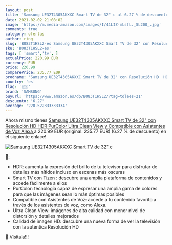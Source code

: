 ```yaml
---
layout: post
title: 'Samsung UE32T4305AKXXC Smart TV de 32" c al 6.27 % de descuento'
date: 2021-02-02 21:08:02
image: 'https://m.media-amazon.com/images/I/41LIZ-mLsfL._SL200_.jpg'
comments: true
category: ofertas
author: ring
slug: 'B083T1HSL2-es Samsung UE32T4305AKXXC Smart TV de 32" con Resolución HD...'
sku: 'B083T1HSL2-es'
tags: [ 'smart','tv', ]
actualPrice: 220.99 EUR
currency: EUR
price: 220.99
comparePrice: 235.77 EUR
prodname: 'Samsung UE32T4305AKXXC Smart TV de 32" con Resolución HD  HDR  PurColor  Ultra Clean View y Compatible con Asistentes de Voz  Alexa '
country: 'es'
flag: '🇪🇸'
brand: 'SAMSUNG'
buyurl: 'https://www.amazon.es/dp/B083T1HSL2/?tag=tolees-21'
descuento: '6.27'
average: '228.522333333334'
---
```


Ahora mismo tienes [Samsung UE32T4305AKXXC Smart TV de 32" con Resolución HD  HDR  PurColor  Ultra Clean View y Compatible con Asistentes de Voz  Alexa ](https://www.amazon.es/dp/B083T1HSL2/?tag=tolees-21) a 220.99 EUR (original: 235.77 EUR) (6.27 %  de descuento) en el siguiente enlace!

[![Samsung UE32T4305AKXXC Smart TV de 32" c](https://m.media-amazon.com/images/I/41LIZ-mLsfL._SL200_.jpg)](https://www.amazon.es/dp/B083T1HSL2/?tag=tolees-21)

🔎:

- HDR: aumenta la expresión del brillo de tu televisor para disfrutar de detalles más nítidos incluso en escenas más oscuras
- Smart TV con Tizen : descubre una amplia plataforma de contenidos y accede fácilmente a ellos
- PurColor: tecnología capaz de expresar una amplia gama de colores para que las imágenes sean lo más óptimas posibles
- Compatible con Asistentes de Voz: accede a tu contenido favorito a través de los asistentes de voz, como Alexa.
- Ultra Clean View: imágenes de alta calidad con menor nivel de distorsión y detalles mejorados
- Calidad de imagen HD: descubre una nueva forma de ver la televisión con la auténtica Resolución HD

[🛒 Visítala!!!](https://www.amazon.es/dp/B083T1HSL2/?tag=tolees-21)
